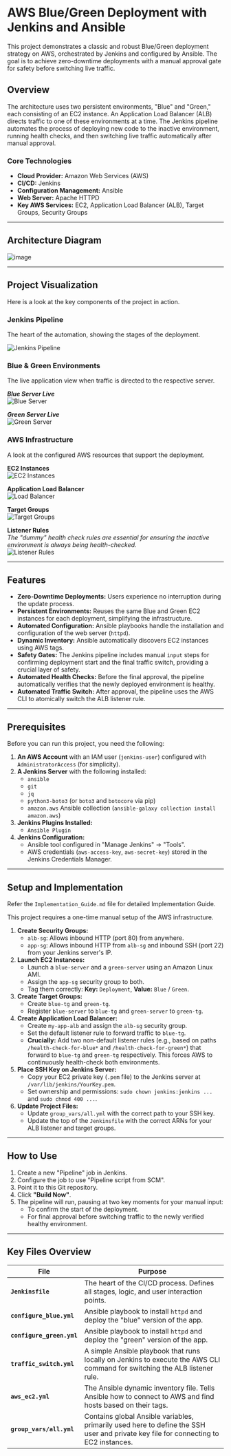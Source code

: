 # AWS Blue/Green Deployment with Jenkins and Ansible

This project demonstrates a classic and robust Blue/Green deployment strategy on AWS, orchestrated by Jenkins and configured by Ansible. The goal is to achieve zero-downtime deployments with a manual approval gate for safety before switching live traffic.

## Overview

The architecture uses two persistent environments, "Blue" and "Green," each consisting of an EC2 instance. An Application Load Balancer (ALB) directs traffic to one of these environments at a time. The Jenkins pipeline automates the process of deploying new code to the inactive environment, running health checks, and then switching live traffic automatically after manual approval.

### Core Technologies

- **Cloud Provider:** Amazon Web Services (AWS)
- **CI/CD:** Jenkins
- **Configuration Management:** Ansible
- **Web Server:** Apache HTTPD
- **Key AWS Services:** EC2, Application Load Balancer (ALB), Target Groups, Security Groups

---

## Architecture Diagram

![image](https://github.com/user-attachments/assets/058b9f35-38a4-44d6-830a-31014071dfe7)

---

## Project Visualization

Here is a look at the key components of the project in action.

### Jenkins Pipeline

The heart of the automation, showing the stages of the deployment.

![Jenkins Pipeline](https://github.com/user-attachments/assets/4bb99551-bcd6-4a9d-b785-36f346ca014d)

### Blue & Green Environments

The live application view when traffic is directed to the respective server.

**_Blue Server Live_**  
![Blue Server](https://github.com/user-attachments/assets/fafe1555-dbee-49ea-a017-6f0d1cf7e352)

**_Green Server Live_**  
![Green Server](https://github.com/user-attachments/assets/41356bd5-2c7e-413c-afae-12a080f6c643)

### AWS Infrastructure

A look at the configured AWS resources that support the deployment.

**EC2 Instances**  
![EC2 Instances](https://github.com/user-attachments/assets/d2c567e6-3f9e-43df-b9a8-68bff999c441)

**Application Load Balancer**  
![Load Balancer](https://github.com/user-attachments/assets/8fc82558-52d4-4d65-978f-92c60008fc2c)

**Target Groups**  
![Target Groups](https://github.com/user-attachments/assets/3b60e37a-ef9c-4262-9144-67def8e3e6d9)

**Listener Rules**  
_The "dummy" health check rules are essential for ensuring the inactive environment is always being health-checked._  
![Listener Rules](https://github.com/user-attachments/assets/1c1ac1ae-86af-4f4b-afb0-f0f33775b5e3)

---

## Features

- **Zero-Downtime Deployments:** Users experience no interruption during the update process.
- **Persistent Environments:** Reuses the same Blue and Green EC2 instances for each deployment, simplifying the infrastructure.
- **Automated Configuration:** Ansible playbooks handle the installation and configuration of the web server (`httpd`).
- **Dynamic Inventory:** Ansible automatically discovers EC2 instances using AWS tags.
- **Safety Gates:** The Jenkins pipeline includes manual `input` steps for confirming deployment start and the final traffic switch, providing a crucial layer of safety.
- **Automated Health Checks:** Before the final approval, the pipeline automatically verifies that the newly deployed environment is healthy.
- **Automated Traffic Switch:** After approval, the pipeline uses the AWS CLI to atomically switch the ALB listener rule.

---

## Prerequisites

Before you can run this project, you need the following:

1. **An AWS Account** with an IAM user (`jenkins-user`) configured with `AdministratorAccess` (for simplicity).
2. **A Jenkins Server** with the following installed:
    - `ansible`
    - `git`
    - `jq`
    - `python3-boto3` (or `boto3` and `botocore` via pip)
    - `amazon.aws` Ansible collection (`ansible-galaxy collection install amazon.aws`)
3. **Jenkins Plugins Installed:**
    - `Ansible Plugin`
4. **Jenkins Configuration:**
    - Ansible tool configured in "Manage Jenkins" -> "Tools".
    - AWS credentials (`aws-access-key`, `aws-secret-key`) stored in the Jenkins Credentials Manager.

---

## Setup and Implementation

Refer the `Implementation_Guide.md` file for detailed Implementation Guide.

This project requires a one-time manual setup of the AWS infrastructure.

1. **Create Security Groups:**
    - `alb-sg`: Allows inbound HTTP (port 80) from anywhere.
    - `app-sg`: Allows inbound HTTP from `alb-sg` and inbound SSH (port 22) from your Jenkins server's IP.
2. **Launch EC2 Instances:**
    - Launch a `blue-server` and a `green-server` using an Amazon Linux AMI.
    - Assign the `app-sg` security group to both.
    - Tag them correctly: **Key:** `Deployment`, **Value:** `Blue` / `Green`.
3. **Create Target Groups:**
    - Create `blue-tg` and `green-tg`.
    - Register `blue-server` to `blue-tg` and `green-server` to `green-tg`.
4. **Create Application Load Balancer:**
    - Create `my-app-alb` and assign the `alb-sg` security group.
    - Set the default listener rule to forward traffic to `blue-tg`.
    - **Crucially:** Add two non-default listener rules (e.g., based on paths `/health-check-for-blue*` and `/health-check-for-green*`) that forward to `blue-tg` and `green-tg` respectively. This forces AWS to continuously health-check both environments.
5. **Place SSH Key on Jenkins Server:**
    - Copy your EC2 private key (`.pem` file) to the Jenkins server at `/var/lib/jenkins/YourKey.pem`.
    - Set ownership and permissions: `sudo chown jenkins:jenkins ...` and `sudo chmod 400 ...`.
6. **Update Project Files:**
    - Update `group_vars/all.yml` with the correct path to your SSH key.
    - Update the top of the `Jenkinsfile` with the correct ARNs for your ALB listener and target groups.

---

## How to Use

1. Create a new "Pipeline" job in Jenkins.
2. Configure the job to use "Pipeline script from SCM".
3. Point it to this Git repository.
4. Click **"Build Now"**.
5. The pipeline will run, pausing at two key moments for your manual input:
    - To confirm the start of the deployment.
    - For final approval before switching traffic to the newly verified healthy environment.

---

## Key Files Overview

| File                     | Purpose                                                                                              |
|--------------------------|------------------------------------------------------------------------------------------------------|
| **`Jenkinsfile`**        | The heart of the CI/CD process. Defines all stages, logic, and user interaction points.             |
| **`configure_blue.yml`** | Ansible playbook to install `httpd` and deploy the "blue" version of the app.                       |
| **`configure_green.yml`**| Ansible playbook to install `httpd` and deploy the "green" version of the app.                      |
| **`traffic_switch.yml`** | A simple Ansible playbook that runs locally on Jenkins to execute the AWS CLI command for switching the ALB listener rule. |
| **`aws_ec2.yml`**        | The Ansible dynamic inventory file. Tells Ansible how to connect to AWS and find hosts based on their tags. |
| **`group_vars/all.yml`** | Contains global Ansible variables, primarily used here to define the SSH user and private key file for connecting to EC2 instances. |
